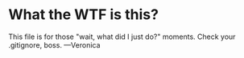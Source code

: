 # What the WTF is this?
This file is for those "wait, what did I just do?" moments.
Check your .gitignore, boss. —Veronica
